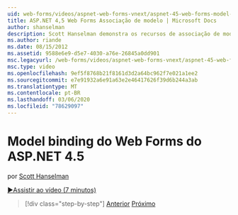```yaml
---
uid: web-forms/videos/aspnet-web-forms-vnext/aspnet-45-web-forms-model-binding
title: ASP.NET 4,5 Web Forms Associação de modelo | Microsoft Docs
author: shanselman
description: Scott Hanselman demonstra os recursos de associação de modelo no ASP.NET 4,5
ms.author: riande
ms.date: 08/15/2012
ms.assetid: 9588e6e9-d5e7-4030-a76e-26845a0dd901
msc.legacyurl: /web-forms/videos/aspnet-web-forms-vnext/aspnet-45-web-forms-model-binding
msc.type: video
ms.openlocfilehash: 9ef5f8768b21f8161d3d2a64bc962f7e021a1ee2
ms.sourcegitcommit: e7e91932a6e91a63e2e46417626f39d6b244a3ab
ms.translationtype: MT
ms.contentlocale: pt-BR
ms.lasthandoff: 03/06/2020
ms.locfileid: "78629097"
---
```

# <a name="aspnet-45-web-forms-model-binding"></a>Model binding do Web Forms do ASP.NET 4.5

por [Scott Hanselman](https://github.com/shanselman)

[&#9654;Assistir ao vídeo (7 minutos)](https://channel9.msdn.com/Blogs/ASP-NET-Site-Videos/aspnet-45-web-forms-model-binding)

> [!div class="step-by-step"]
> [Anterior](aspnet-vnext-videos-model-binding-part-3-updating.md)
> [Próximo](aspnet-45-web-forms-strong-typed-data-controls.md)
